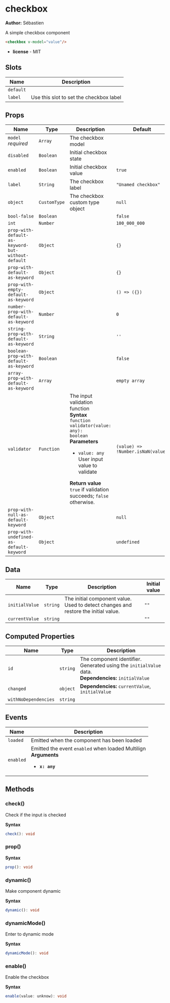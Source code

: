 # checkbox

**Author:** Sébastien

A simple checkbox component

```html
<checkbox v-model="value"/>
```

- **license** - MIT

## Slots

| Name      | Description                             |
| --------- | --------------------------------------- |
| `default` |                                         |
| `label`   | Use this slot to set the checkbox label |

## Props

| Name                                               | Type         | Description                                                                                                                                                                                                                                                                                     | Default                           |
| -------------------------------------------------- | ------------ | ----------------------------------------------------------------------------------------------------------------------------------------------------------------------------------------------------------------------------------------------------------------------------------------------- | --------------------------------- |
| `model` *required*                                 | `Array`      | The checkbox model                                                                                                                                                                                                                                                                              |                                   |
| `disabled`                                         | `Boolean`    | Initial checkbox state                                                                                                                                                                                                                                                                          |                                   |
| `enabled`                                          | `Boolean`    | Initial checkbox value                                                                                                                                                                                                                                                                          | `true`                            |
| `label`                                            | `String`     | The checkbox label                                                                                                                                                                                                                                                                              | `"Unamed checkbox"`               |
| `object`                                           | `CustomType` | The checkbox custom type object                                                                                                                                                                                                                                                                 | `null`                            |
| `bool-false`                                       | `Boolean`    |                                                                                                                                                                                                                                                                                                 | `false`                           |
| `int`                                              | `Number`     |                                                                                                                                                                                                                                                                                                 | `100_000_000`                     |
| `prop-with-default-as-keyword-but-without-default` | `Object`     |                                                                                                                                                                                                                                                                                                 | `{}`                              |
| `prop-with-default-as-keyword`                     | `Object`     |                                                                                                                                                                                                                                                                                                 | `{}`                              |
| `prop-with-empty-default-as-keyword`               | `Object`     |                                                                                                                                                                                                                                                                                                 | `() => ({})`                      |
| `number-prop-with-default-as-keyword`              | `Number`     |                                                                                                                                                                                                                                                                                                 | `0`                               |
| `string-prop-with-default-as-keyword`              | `String`     |                                                                                                                                                                                                                                                                                                 | `''`                              |
| `boolean-prop-with-default-as-keyword`             | `Boolean`    |                                                                                                                                                                                                                                                                                                 | `false`                           |
| `array-prop-with-default-as-keyword`               | `Array`      |                                                                                                                                                                                                                                                                                                 | `empty array`                     |
| `validator`                                        | `Function`   | The input validation function<br/>**Syntax**<br/><code class="language-typescript">function validator(value: any): boolean</code><br/>**Parameters**<br/><ul><li>`value: any` User input value to validate</li></ul>**Return value**<br/>`true` if validation succeeds; `false` otherwise.<br/> | `(value) => !Number.isNaN(value)` |
| `prop-with-null-as-default-keyword`                | `Object`     |                                                                                                                                                                                                                                                                                                 | `null`                            |
| `prop-with-undefined-as-default-keyword`           | `Object`     |                                                                                                                                                                                                                                                                                                 | `undefined`                       |

## Data

| Name           | Type     | Description                                                                        | Initial value |
| -------------- | -------- | ---------------------------------------------------------------------------------- | ------------- |
| `initialValue` | `string` | The initial component value. Used to detect changes and restore the initial value. | `""`          |
| `currentValue` | `string` |                                                                                    | `""`          |

## Computed Properties

| Name                 | Type     | Description                                                                                             |
| -------------------- | -------- | ------------------------------------------------------------------------------------------------------- |
| `id`                 | `string` | The component identifier. Generated using the `initialValue` data.<br/>**Dependencies:** `initialValue` |
| `changed`            | `object` | **Dependencies:** `currentValue`, `initialValue`                                                        |
| `withNoDependencies` | `string` | &nbsp;                                                                                                  |

## Events

| Name      | Description                                                                                            |
| --------- | ------------------------------------------------------------------------------------------------------ |
| `loaded`  | Emitted when the component has been loaded                                                             |
| `enabled` | Emitted the event `enabled` when loaded Multilign<br/>**Arguments**<br/><ul><li>**`x: any`**</li></ul> |

## Methods

### check()

Check if the input is checked

**Syntax**

```typescript
check(): void
```

### prop()

**Syntax**

```typescript
prop(): void
```

### dynamic()

Make component dynamic

**Syntax**

```typescript
dynamic(): void
```

### dynamicMode()

Enter to dynamic mode

**Syntax**

```typescript
dynamicMode(): void
```

### enable()

Enable the checkbox

**Syntax**

```typescript
enable(value: unknow): void
```
